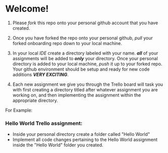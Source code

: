# **Welcome!**

1. Please _fork_ this repo onto your personal github account that you have created.

2. Once you have forked the repo onto your personal github, _pull_ your forked onboarding repo down to your local machine.

3. In your local _IDE_ create a directory labeled with your name. **_all_** of your assignments will be added to **_only_** your directory. Once your personal directory is added to your local machine, _push_ it up to your forked repo. Your github environment should be setup and ready for new code additions **_VERY EXCITING_**.

4. Each new assignment we give you through the Trello board will task you with first creating a directory titled after whatever assignment you are working on, and then implementing the assignment within the appropriate directory.

For Example:

### Hello World Trello assignment:
- Inside your personal directory create a folder called "Hello World"
- Implement all code changes pertaining to the Hello World assignment inside the "Hello World" folder you created.
